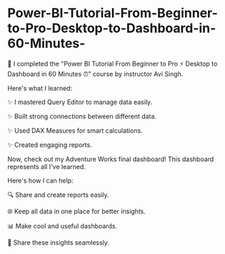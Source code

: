 # Power-BI-Tutorial-From-Beginner-to-Pro-Desktop-to-Dashboard-in-60-Minutes-
🚀 I completed the "Power BI Tutorial From Beginner to Pro ⚡ Desktop to Dashboard in 60 Minutes ⏰" course by instructor Avi Singh. 

Here's what I learned:  

✨ I mastered Query Editor to manage data easily. 

✨ Built strong connections between different data. 

✨ Used DAX Measures for smart calculations. 

✨ Created engaging reports. 

Now, check out my Adventure Works final dashboard! This dashboard represents all I've learned. 

Here's how I can help:

🔍 Share and create reports easily.

🌐 Keep all data in one place for better insights.

📊 Make cool and useful dashboards.

🤝 Share these insights seamlessly.
